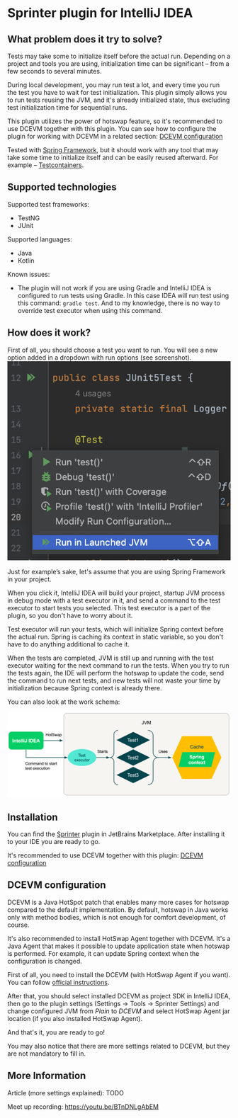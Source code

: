 # Sprinter plugin for IntelliJ IDEA
## What problem does it try to solve?

Tests may take some to initialize itself before the actual run.
Depending on a project and tools you are using, initialization time can be significant – from a few seconds to several minutes.

During local development, you may run test a lot, and every time you run the test you have to wait for test initialization. This plugin simply allows you to run tests reusing the JVM, and it's already initialized state, thus excluding test initialization time for sequential runs.

This plugin utilizes the power of hotswap feature, so it's recommended to use DCEVM together with this plugin. You can see how to configure the plugin for working with DCEVM in a related section: [DCEVM configuration](#dcevm-configuration) 

Tested with [Spring Framework](https://spring.io), but it should work with any tool that may take some time to initialize itself and can be easily reused afterward. For example – [Testcontainers](https://testcontainers.com).

## Supported technologies

Supported test frameworks:
* TestNG
* JUnit

Supported languages:
* Java
* Kotlin

Known issues:
* The plugin will not work if you are using Gradle and IntelliJ IDEA is configured to run tests using Gradle. 
In this case IDEA will run test using this command: `gradle test`. And to my knowledge, there is no way to override test executor when using this command. 

## How does it work?

First of all, you should choose a test you want to run. You will see a new option added in a dropdown with run options (see screenshot).
!["Run in Launched JVM" new option](imgs/test_run_option.png)

Just for example’s sake, let's assume that you are using Spring Framework in your project.

When you click it, IntelliJ IDEA will build your project, startup JVM process in debug mode with a test executor in it, and send a command to the test executor to start tests you selected. This test executor is a part of the plugin, so you don't have to worry about it.

Test executor will run your tests, which will initialize Spring context before the actual run. Spring is caching its context in static variable, so you don't have to do anything additional to cache it.

When the tests are completed, JVM is still up and running with the test executor waiting for the next command to run the tests. When you try to run the tests again, the IDE will perform the hotswap to update the code, send the command to run next tests, and new tests will not waste your time by initialization because Spring context is already there.

You can also look at the work schema:

![Work Schema](imgs/work_schema.png)

## Installation

You can find the [Sprinter](https://plugins.jetbrains.com/plugin/21623-sprinter) plugin in JetBrains Marketplace. After installing it to your IDE you are ready to go.

It's recommended to use DCEVM together with this plugin: [DCEVM configuration](#dcevm-configuration)

## DCEVM configuration

DCEVM is a Java HotSpot patch that enables many more cases for hotswap compared to the default implementation. By default, hotswap in Java works only with method bodies, which is not enough for comfort development, of course. 

It's also recommended to install HotSwap Agent together with DCEVM. It's a Java Agent that makes it possible to update application state when hotswap is performed. For example, it can update Spring context when the configuration is changed.

First of all, you need to install the DCEVM (with HotSwap Agent if you want). You can follow [official instructions](http://hotswapagent.org/mydoc_quickstart-jdk17.html).

After that, you should select installed DCEVM as project SDK in IntelliJ IDEA, then go to the plugin settings (Settings -> Tools -> Sprinter Settings) and change configured JVM from _Plain_ to _DCEVM_ and select HotSwap Agent jar location (if you also installed HotSwap Agent). 

And that's it, you are ready to go! 

You may also notice that there are more settings related to DCEVM, but they are not mandatory to fill in.

## More Information
 Article (more settings explained): TODO

 Meet up recording: https://youtu.be/BTnDNLgAbEM